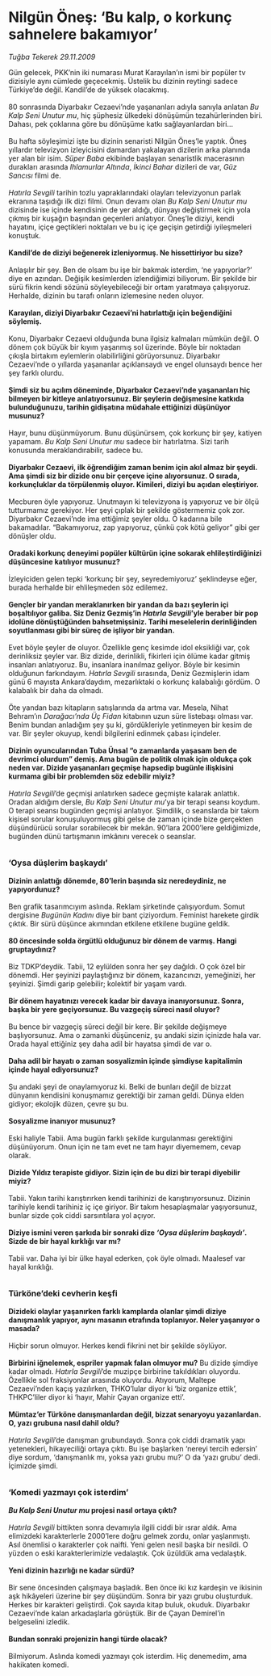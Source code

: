 # Nilgün Öneş: ‘Bu kalp, o korkunç sahnelere bakamıyor’

*Tuğba Tekerek 29.11.2009*

<div class="yazi">Gün gelecek, PKK’nin iki numarası Murat Karayılan’ın ismi bir popüler tv dizisiyle aynı cümlede geçecekmiş. Üstelik bu dizinin reytingi sadece Türkiye’de değil. Kandil’de de yüksek olacakmış. <br/><br/>80 sonrasında Diyarbakır Cezaevi’nde yaşananları adıyla sanıyla anlatan <i>Bu Kalp Seni Unutur mu</i>, hiç şüphesiz ülkedeki dönüşümün tezahürlerinden biri. Dahası, pek çoklarına göre bu dönüşüme katkı sağlayanlardan biri... <br/><br/>Bu hafta söyleşimizi işte bu dizinin senaristi Nilgün Öneş’le yaptık. Öneş yıllardır televizyon izleyicisini damardan yakalayan dizilerin arka planında yer alan bir isim. <i>Süper Baba</i> ekibinde başlayan senaristlik macerasının durakları arasında <i>Ihlamurlar Altında</i>, <i>İkinci Bahar</i> dizileri de var, <i>Güz Sancısı</i> filmi de. <i><br/><br/>Hatırla Sevgili</i> tarihin tozlu yapraklarındaki olayları televizyonun parlak ekranına taşıdığı ilk dizi filmi. Onun devamı olan <i>Bu Kalp Seni Unutur mu</i> dizisinde ise içinde kendisinin de yer aldığı, dünyayı değiştirmek için yola çıkmış bir kuşağın başından geçenleri anlatıyor. Öneş’le diziyi, kendi hayatını, içiçe geçtikleri noktaları ve bu iç içe geçişin getirdiği iyileşmeleri konuştuk. <b><br/><br/>Kandil’de de diziyi beğenerek izleniyormuş. Ne hissettiriyor bu size? </b><br/><br/>Anlaşılır bir şey. Ben de olsam bu işe bir bakmak isterdim, ‘ne yapıyorlar?’ diye en azından. Değişik kesimlerden izlendiğimizi biliyorum. Bir şekilde bir sürü fikrin kendi sözünü söyleyebileceği bir ortam yaratmaya çalışıyoruz. Herhalde, dizinin bu tarafı onların izlemesine neden oluyor. <b><br/><br/>Karayılan, diziyi Diyarbakır Cezaevi’ni hatırlattığı için beğendiğini söylemiş. </b><br/><br/>Konu, Diyarbakır Cezaevi olduğunda buna ilgisiz kalmaları mümkün değil. O dönem çok büyük bir kıyım yaşanmış sol üzerinde. Böyle bir noktadan çıkışla birtakım eylemlerin olabilirliğini görüyorsunuz. Diyarbakır Cezaevi’nde o yıllarda yaşananlar açıklansaydı ve engel olunsaydı bence her şey farklı olurdu. <b><br/><br/>Şimdi siz bu açılım döneminde, Diyarbakır Cezaevi’nde yaşananları hiç bilmeyen bir kitleye anlatıyorsunuz. Bir şeylerin değişmesine katkıda bulunduğunuzu, tarihin gidişatına müdahale ettiğinizi düşünüyor musunuz?</b> <br/><br/>Hayır, bunu düşünmüyorum. Bunu düşünürsem, çok korkunç bir şey, katiyen yapamam. <i>Bu Kalp Seni Unutur mu </i>sadece bir hatırlatma. Sizi tarih konusunda meraklandırabilir, sadece bu. <b><br/><br/>Diyarbakır Cezaevi, ilk öğrendiğim zaman benim için akıl almaz bir şeydi. Ama şimdi siz bir dizide onu bir çerçeve içine alıyorsunuz. O sırada, korkunçluklar da törpülenmiş oluyor. Kimileri, diziyi bu açıdan eleştiriyor.</b> <br/><br/>Mecburen öyle yapıyoruz. Unutmayın ki televizyona iş yapıyoruz ve bir ölçü tutturmamız gerekiyor. Her şeyi çıplak bir şekilde göstermemiz çok zor. Diyarbakır Cezaevi’nde ima ettiğimiz şeyler oldu. O kadarına bile bakamadılar. “Bakamıyoruz, zap yapıyoruz, çünkü çok kötü geliyor” gibi ger dönüşler oldu. <b><br/><br/>Oradaki korkunç deneyimi popüler kültürün içine sokarak ehlileştirdiğinizi düşüncesine katılıyor musunuz?</b> <br/><br/>İzleyiciden gelen tepki ‘korkunç bir şey, seyredemiyoruz’ şeklindeyse eğer, burada herhalde bir ehlileşmeden söz edilemez. <b><br/><br/>Gençler bir yandan meraklanırken bir yandan da bazı şeylerin içi boşaltılıyor galiba. Siz Deniz Gezmiş’in <i>Hatırla Sevgili</i>’yle beraber bir pop idolüne dönüştüğünden bahsetmişsiniz. Tarihi meselelerin derinliğinden soyutlanması gibi bir süreç de işliyor bir yandan.</b> <br/><br/>Evet böyle şeyler de oluyor. Özellikle genç kesimde idol eksikliği var, çok derinliksiz şeyler var. Biz dizide, derinlikli, fikirleri için ölüme kadar gitmiş insanları anlatıyoruz. Bu, insanlara inanılmaz geliyor. Böyle bir kesimin olduğunun farkındayım. <i>Hatırla Sevgili</i> sırasında, Deniz Gezmişlerin idam günü 6 mayısta Ankara’daydım, mezarlıktaki o korkunç kalabalığı gördüm. O kalabalık bir daha da olmadı. <br/><br/>Öte yandan bazı kitapların satışlarında da artma var. Mesela, Nihat Behram’ın <i>Darağacı’nda Üç Fidan</i> kitabının uzun süre listebaşı olması var. Benim bundan anladığım şey şu ki, gördükleriyle yetinmeyen bir kesim de var. Bir şeyler okuyup, kendi bilgilerini edinmek çabası içindeler. <b><br/><br/>Dizinin oyuncularından Tuba Ünsal “o zamanlarda yaşasam ben de devrimci olurdum” demiş. Ama bugün de politik olmak için oldukça çok neden var. Dizide yaşananları geçmişe hapsedip bugünle ilişkisini kurmama gibi bir problemden söz edebilir miyiz?</b> <i><br/><br/>Hatırla Sevgili</i>’de geçmişi anlatırken sadece geçmişte kalarak anlattık. Oradan aldığım dersle, <i>Bu Kalp Seni Unutur mu</i>’ya bir terapi seansı koydum. O terapi seansı bugünden geçmişi anlatıyor. Şimdilik, o seanslarda bir takım kişisel sorular konuşuluyormuş gibi gelse de zaman içinde bize gerçekten düşündürücü sorular sorabilecek bir mekân. 90’lara 2000’lere geldiğimizde, bugünden dünü tartışmanın imkânını verecek o seanslar.   <b><br/><br/><br/><font size="3">‘Oysa düşlerim başkaydı’</font></b>   <b><br/><br/>Dizinin anlattığı dönemde, 80’lerin başında siz neredeydiniz, ne yapıyordunuz?</b> <br/><br/>Ben grafik tasarımcıyım aslında. Reklam şirketinde çalışıyordum. Somut dergisine <i>Bugünün Kadını</i> diye bir bant çiziyordum. Feminist harekete girdik çıktık. Bir sürü düşünce akımından etkilene etkilene bugüne geldik. <b><br/><br/>80 öncesinde solda örgütlü olduğunuz bir dönem de varmış. Hangi gruptaydınız?</b> <br/><br/>Biz TDKP’deydik. Tabii, 12 eylülden sonra her şey dağıldı. O çok özel bir dönemdi. Her şeyinizi paylaştığınız bir dönem, kazancınızı, yemeğinizi, her şeyinizi. Şimdi garip gelebilir; kolektif bir yaşam vardı. <b><br/><br/>Bir dönem hayatınızı verecek kadar bir davaya inanıyorsunuz. Sonra, başka bir yere geçiyorsunuz. Bu vazgeçiş süreci nasıl oluyor?</b> <br/><br/>Bu bence bir vazgeçiş süreci değil bir kere. Bir şekilde değişmeye başlıyorsunuz. Ama o zamanki düşünceniz, şu andaki sizin içinizde hala var. Orada hayal ettiğiniz şey daha adil bir hayatsa şimdi de var o. <b><br/><br/>Daha adil bir hayatı o zaman sosyalizmin içinde şimdiyse kapitalimin içinde hayal ediyorsunuz?</b> <br/><br/>Şu andaki şeyi de onaylamıyoruz ki. Belki de bunları değil de bizzat dünyanın kendisini konuşmamız gerektiği bir zaman geldi. Dünya elden gidiyor; ekolojik düzen, çevre şu bu. <b><br/><br/>Sosyalizme inanıyor musunuz?</b> <br/><br/>Eski haliyle Tabii. Ama bugün farklı şekilde kurgulanması gerektiğini düşünüyorum. Onun için ne tam evet ne tam hayır diyememem, cevap olarak. <b><br/><br/>Dizide Yıldız terapiste gidiyor. Sizin için de bu dizi bir terapi diyebilir miyiz?</b> <br/><br/>Tabii. Yakın tarihi karıştırırken kendi tarihinizi de karıştırıyorsunuz. Dizinin tarihiyle kendi tarihiniz iç içe giriyor. Bir takım hesaplaşmalar yaşıyorsunuz, bunlar sizde çok ciddi sarsıntılara yol açıyor. <b><br/><br/>Diziye ismini veren şarkıda bir sonraki dize <i>‘Oysa düşlerim başkaydı’</i>. Sizde de bir hayal kırklığı var mı?</b> <br/><br/>Tabii var. Daha iyi bir ülke hayal ederken, çok öyle olmadı. Maalesef var hayal kırıklığı.   <b><br/><br/><br/><font size="3">Türköne’deki cevherin keşfi</font></b>   <b><br/><br/>Dizideki olaylar yaşanırken farklı kamplarda olanlar şimdi diziye danışmanlık yapıyor, aynı masanın etrafında toplanıyor. Neler yaşanıyor o masada?</b> <br/><br/>Hiçbir sorun olmuyor. Herkes kendi fikrini net bir şekilde söylüyor. <b><br/><br/>Birbirini iğnelemek, espriler yapmak falan olmuyor mu?</b> Bu dizide şimdiye kadar olmadı. <i>Hatırla Sevgili</i>’de muzipçe birbirine takıldıkları oluyordu. Özellikle sol fraksiyonlar arasında oluyordu. Atıyorum, Maltepe Cezaevi’nden kaçış yazılırken, THKO’lular diyor ki ‘biz organize ettik’, THKPC’liler diyor ki ‘hayır, Mahir Çayan organize etti’. <b><br/><br/>Mümtaz’er Türköne danışmanlardan değil, bizzat senaryoyu yazanlardan. O, yazı grubuna nasıl dahil oldu?</b> <i><br/><br/>Hatırla Sevgili</i>’de danışman grubundaydı. Sonra çok ciddi dramatik yapı yetenekleri, hikayeciliği ortaya çıktı. Bu işe başlarken ‘nereyi tercih edersin’ diye sordum, ‘danışmanlık mı, yoksa yazı grubu mu?’ O da ‘yazı grubu’ dedi. İçimizde şimdi.   <b><br/><br/><br/><font size="3">‘Komedi yazmayı çok isterdim’</font></b>   <b><i><br/><br/>Bu Kalp Seni Unutur mu</i> projesi nasıl ortaya çıktı?</b> <i><br/><br/>Hatırla Sevgili</i> bittikten sonra devamıyla ilgili ciddi bir ısrar aldık. Ama elimizdeki karakterlerle 2000’lere doğru gelmek zordu, onlar yaşlanmıştı. Asıl önemlisi o karakterler çok naifti. Yeni gelen nesil başka bir nesildi. O yüzden o eski karakterlerimizle vedalaştık. Çok üzüldük ama vedalaştık. <b><br/><br/>Yeni dizinin hazırlığı ne kadar sürdü?</b> <br/><br/>Bir sene öncesinden çalışmaya başladık. Ben önce iki kız kardeşin ve ikisinin aşk hikâyeleri üzerine bir şey düşündüm. Sonra bir yazı grubu oluşturduk. Herkes bir karakteri geliştirdi. Çok sayıda kitap buluk, okuduk. Diyarbakır Cezaevi’nde kalan arkadaşlarla görüştük. Bir de Çayan Demirel’in belgeselini izledik. <b><br/><br/>Bundan sonraki projenizin hangi türde olacak?</b> <br/><br/>Bilmiyorum. Aslında komedi yazmayı çok isterdim. Hiç denemedim, ama hakikaten komedi. <b></b>
</div>
